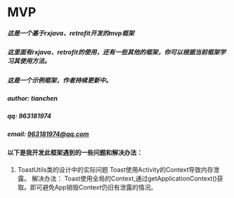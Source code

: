 # MVP

##### 这是一个基于rxjava、retrofit开发的mvp框架
##### 这里面有rxjava、retrofit的使用，还有一些其他的框架，你可以根据当前框架学习其使用方法。
##### 这是一个示例框架，作者持续更新中。
##### author: tianchen
##### qq: 963181974
##### email: 963181974@qq.com


#### 以下是我开发此框架遇到的一些问题和解决办法：

1. ToastUtils类的设计中的实际问题
Toast使用Activity的Context导致内存泄露。
解决办法：
Toast使用全局的Context,通过getApplicationContext()获取。即可避免App销毁Context仍旧有泄露的情况。

